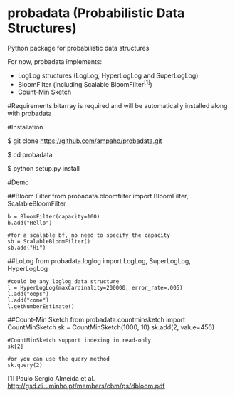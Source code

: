 # probadata (Probabilistic Data Structures)
Python package for probabilistic data structures


For now, probadata implements:
* LogLog structures (LogLog, HyperLogLog and SuperLogLog)
* BloomFilter (including Scalable BloomFilter<sup>[1]</sup>)
* Count-Min Sketch


#Requirements
bitarray is required and will be automatically installed along with probadata

#Installation 

$ git clone https://github.com/ampaho/probadata.git

$ cd probadata

$ python setup.py install

#Demo

##Bloom Filter
    from probadata.bloomfilter import BloomFilter, ScalableBloomFilter
    
    b = BloomFilter(capacity=100)
    b.add("Hello")
    
    #for a scalable bf, no need to specify the capacity
    sb = ScalableBloomFilter()
    sb.add("Hi")

##LoLog
    from probadata.loglog import LogLog, SuperLogLog, HyperLogLog
    
    #could be any loglog data structure
    l = HyperLogLog(maxCardinality=200000, error_rate=.005)
    l.add("oops")
    l.add("come")
    l.getNumberEstimate()

##Count-Min Sketch
    from probadata.countminsketch import CountMinSketch
    sk = CountMinSketch(1000, 10)
    sk.add(2, value=456)
    
    #CountMinSketch support indexing in read-only
    sk[2]
    
    #or you can use the query method
    sk.query(2)
    
    
    








[1] Paulo Sergio Almeida et al. http://gsd.di.uminho.pt/members/cbm/ps/dbloom.pdf
